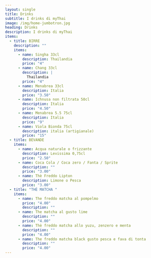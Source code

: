 ```yaml
---
layout: single
title: Drinks
subtitle: I drinks di myThai
image: /img/home-jumbotron.jpg
heading: Drinks
description: I drinks di myThai
items:
  - title: BIRRE
    description: ""
    items:
      - name: Singha 33cl
        description: Thailandia
        price: "4"
      - name: Chang 33cl
        description: |
          Thailandia
        price: "4"
      - name: Menabrea 33cl
        description: Italia
        price: "3.50"
      - name: Ichnusa non filtrata 50cl
        description: Italia
        price: "4.50"
      - name: Menabrea 5.5 75cl
        description: Italia
        price: "9"
      - name: Viola Bionda 75cl
        description: italia (artigianale)
        price: "15"
  - title: BEVANDE
    items:
      - name: Acqua naturale o frizzante
        description: Levissima 0,75cl
        price: "2.50"
      - name: Coca Cola / Coca zero / Fanta / Sprite
        description: ""
        price: "3.00"
      - name: Thè Freddo Lipton
        description: Limone o Pesca
        price: "3.00"
  - title: "THÈ MATCHA "
    items:
      - name: The freddo matcha al pompelmo
        price: "4.00"
        description: ""
      - name: The matcha al gusto lime
        description: ""
        price: "4.00"
      - name: Thè freddo matcha allo yuzu, zenzero e menta
        description: ""
        price: "4.00"
      - name: The freddo matcha black gusto pesca e fava di tonta
        description: ""
        price: "4.00"
---
```

